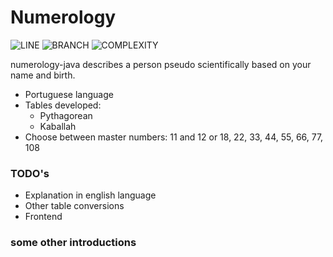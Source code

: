 # Numerology

![LINE](https://img.shields.io/badge/line--coverage-92.61%25-brightgreen.svg)
![BRANCH](https://img.shields.io/badge/branch--coverage-91.67%25-brightgreen.svg)
![COMPLEXITY](https://img.shields.io/badge/complexity-1.61-brightgreen.svg)

numerology-java describes a person pseudo scientifically based on your name and birth.
- Portuguese language
- Tables developed:
  - Pythagorean
  - Kaballah
- Choose between master numbers: 11 and 12 or 18, 22, 33, 44, 55, 66, 77, 108

### TODO's
- Explanation in english language
- Other table conversions
- Frontend




### some other introductions
